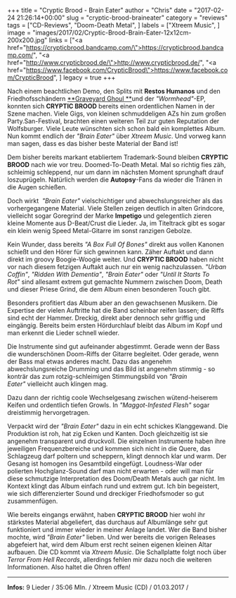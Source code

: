 +++
title = "Cryptic Brood - Brain Eater"
author = "Chris"
date = "2017-02-24 21:26:14+00:00"
slug = "cryptic-brood-braineater"
category = "reviews"
tags = ["CD-Reviews", "Doom-Death Metal", ]
labels = ["Xtreem Music", ]
image = "images/2017/02/Cryptic-Brood-Brain-Eater-12x12cm-200x200.jpg"
links = ["<a href=\"https://crypticbrood.bandcamp.com/\">https://crypticbrood.bandcamp.com/</a>", "<a href=\"http://www.crypticbrood.de/\">http://www.crypticbrood.de/</a>", "<a href=\"https://www.facebook.com/CrypticBrood\">https://www.facebook.com/CrypticBrood</a>", ]
legacy = true
+++

Nach einem beachtlichen Demo, den Splits mit **Restos Humanos** und den Friedhofsschändern <a href="https://necroslaughter.de/2015/06/graveyard-ghoul-cryptic-brood-the-graveyard-brood/">**Graveyard Ghoul **</a>und der _"Wormhead"_-EP, konnten sich **CRYPTIC BROOD** bereits einen ordentlichen Namen in der Szene machen. Viele Gigs, von kleinen schmuddeligen AZs hin zum großen Party.San-Festival, brachten einen weiteren Teil zur guten Reputation der Wolfsburger. Viele Leute wünschten sich schon bald ein komplettes Album. Nun kommt endlich der _"Brain Eater"_ über _Xtreem Music_. Und vorweg kann man sagen, dass es das bisher beste Material der Band ist!

Dem bisher bereits markant etabliertem Trademark-Sound bleiben **CRYPTIC BROOD** nach wie vor treu. Doomed-To-Death Metal. Mal so richtig fies zäh, schleimig schleppend, nur um dann im nächsten Moment sprunghaft drauf loszuprügeln. Natürlich werden die **Autopsy**-Fans da wieder die Tränen in die Augen schießen.

Doch wirkt  _"Brain Eater"_ vielschichtiger und abwechslungsreicher als das vorhergegangene Material. Viele Stellen zeigen deutlich in alten Grindcore, vielleicht sogar Goregrind der Marke **Impetigo** und gelegentlich zieren kleine Momente aus D-Beat/Crust die Lieder. Ja, im Titeltrack gibt es sogar ein klein wenig Speed Metal-Gitarre im sonst ranzigen Gebolze.

Kein Wunder, dass bereits _"A Box Full Of Bones"_ direkt aus vollen Kanonen schießt und den Hörer für sich gewinnen kann. Zäher Auftakt und dann direkt im groovy Boogie-Woogie weiter. Und **CRYPTIC BROOD** haben nicht vor nach diesem fetzigen Auftakt auch nur ein wenig nachzulassen. _"Urban Coffin"_, _"Ridden With Dementia"_, _"Brain Eater"_ oder _"Until It Starts To Rot"_ sind allesamt extrem gut gemachte Nummern zwischen Doom, Death und dieser Priese Grind, die dem Album einen besonderen Touch gibt.

Besonders profitiert das Album aber an den gewachsenen Musikern. Die Expertise der vielen Auftritte hat die Band scheinbar reifen lassen; die Riffs sind echt der Hammer. Dreckig, direkt aber dennoch sehr griffig und eingängig. Bereits beim ersten Hördurchlauf bleibt das Album im Kopf und man erkennt die Lieder schnell wieder.

Die Instrumente sind gut aufeinander abgestimmt. Gerade wenn der Bass die wunderschönen Doom-Riffs der Gitarre begleitet. Oder gerade, wenn der Bass mal etwas anderes macht. Dazu das angenehm abwechslungsreiche Drumming und das Bild ist angenehm stimmig - so konträr das zum rotzig-schleimigen Stimmungsbild von _"Brain Eater"_ vielleicht auch klingen mag.

Dazu dann der richtig coole Wechselgesang zwischen wütend-heiserem Keifen und ordentlich tiefen Growls. In _"Maggot-Infested Flesh"_ sogar dreistimmig hervorgetragen.

Verpackt wird der _"Brain Eater"_ dazu in ein echt schickes Klanggewand. Die Produktion ist roh, hat zig Ecken und Kanten. Doch gleichzeitig ist sie angenehm transparent und druckvoll. Die einzelnen Instrumente haben ihre jeweiligen Frequenzbereiche und kommen sich nicht in die Quere, das Schlagzeug darf poltern und scheppern, klingt dennoch klar und warm. Der Gesang ist homogen ins Gesamtbild eingefügt. Loudness-War oder polierten Hochglanz-Sound darf man nicht erwarten - oder will man für diese schmutzige Interpretation des Doom/Death Metals auch gar nicht. Im Kontext klingt das Album einfach rund und extrem gut. Ich bin begeistert, wie sich differenzierter Sound und dreckiger Friedhofsmoder so gut zusammenfügen.

Wie bereits eingangs erwähnt, haben **CRYPTIC BROOD** hier wohl ihr stärkstes Material abgeliefert, das durchaus auf Albumlänge sehr gut funktioniert und immer wieder in meiner Anlage landet. Wer die Band bisher mochte, wird _"Brain Eater"_ lieben. Und wer bereits die vorigen Releases abgefeiert hat, wird dem Album erst recht seinen eigenen kleinen Altar aufbauen. Die CD kommt via _Xtreem Music_. Die Schallplatte folgt noch über _Terror From Hell Records_, allerdings fehlen mir dazu noch die weiteren Informationen. Also haltet die Ohren offen!



---
**Infos:**
9 Lieder / 35:06 MIn. / 
Xtreem Music (CD) / 01.03.2017 / 

